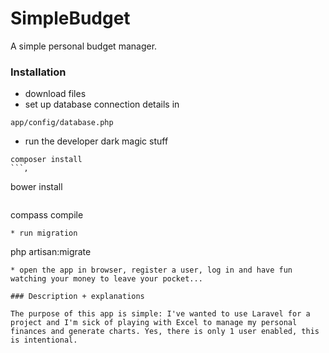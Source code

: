 SimpleBudget
============

A simple personal budget manager.

### Installation

 * download files
 * set up database connection details in 
 ``` 
app/config/database.php
 ```
 * run the developer dark magic stuff
 ```
composer install
 ```,
 ```
 bower install
 ```,
 ```
 compass compile
 ```
 * run migration
 ```
 php artisan:migrate
 ```
 * open the app in browser, register a user, log in and have fun watching your money to leave your pocket...

### Description + explanations

The purpose of this app is simple: I've wanted to use Laravel for a project and I'm sick of playing with Excel to manage my personal finances and generate charts. Yes, there is only 1 user enabled, this is intentional.
